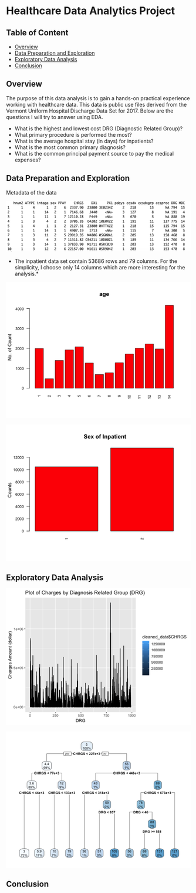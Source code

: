 # Healthcare Data Analytics Project

## Table of Content
  * [Overview](#overview)
  * [Data Preparation and Exploration](#data-preparation-and-exploration)
  * [Exploratory Data Analysis](#exploratory-data-analysis)
  * [Conclusion](#conclusion)

## Overview
The purpose of this data analysis is to gain a hands-on practical experience working with healthcare data. This data is public use files derived from the Vermont Uniform Hospital Discharge Data Set for 2017.
Below are the questions I will try to answer using EDA.
* What is the highest and lowest cost DRG (Diagnostic Related Group)?
* What primary procedure is performed the most?
* What is the average hospital stay (in days) for inpatients?
* What is the most common primary diagnosis?
* What is the common principal payment source to pay the medical expenses?

## Data Preparation and Exploration

Metadata of the data

![alt text](https://github.com/cghimire/Healthcare-Data-Analytics/blob/master/metadata.png "Metadata of the data")
* The inpatient data set contain 53686 rows and 79 columns. For the simplicity, I choose only 14 columns which are more interesting for the
analysis.*

![alt text](https://github.com/cghimire/Healthcare-Data-Analytics/blob/master/Age_group.png "Age Group of Inpatient")

![alt text](https://github.com/cghimire/Healthcare-Data-Analytics/blob/master/Sex_Inpatient.png "Gender based Histogram for Inpatient")

## Exploratory Data Analysis

![alt text](https://github.com/cghimire/Healthcare-Data-Analytics/blob/master/DRG_charges.png "DRG Vs Charges")

![alt text](https://github.com/cghimire/Healthcare-Data-Analytics/blob/master/Decision%20Tree.png "Decision tree")

## Conclusion


